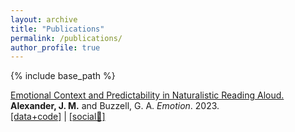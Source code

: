 ```yaml
---
layout: archive
title: "Publications"
permalink: /publications/
author_profile: true
---
```


{% include base_path %}

[Emotional Context and Predictability in Naturalistic Reading Aloud.](https://doi.org/10.1037/emo0001298)  
**Alexander, J. M.** and Buzzell, G. A. *Emotion*. 2023.  
[[data+code]](https://osf.io/pn2hu/) | 
[[social🧵]](https://x.com/je55bot/status/1704262128339685493)
